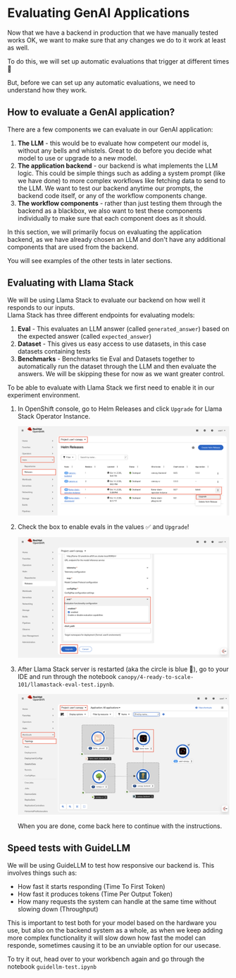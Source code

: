 # Evaluating GenAI Applications

Now that we have a backend in production that we have manually tested works OK, we want to make sure that any changes we do to it work at least as well.  

To do this, we will set up automatic evaluations that trigger at different times 💫  

But, before we can set up any automatic evaluations, we need to understand how they work.

## How to evaluate a GenAI application?

There are a few components we can evaluate in our GenAI application:
1. **The LLM** - this would be to evaluate how competent our model is, without any bells and whistels. Great to do before you decide what model to use or upgrade to a new model.
2. **The application backend** - our backend is what implements the LLM logic. This could be simple things such as adding a system prompt (like we have done) to more complex workflows like fetching data to send to the LLM. We want to test our backend anytime our prompts, the backend code itself, or any of the workflow components change.
3. **The workflow components** - rather than just testing them through the backend as a blackbox, we also want to test these components individually to make sure that each component does as it should.

In this section, we will primarily focus on evaluating the application backend, as we have already chosen an LLM and don't have any additional components that are used from the backend.  

You will see examples of the other tests in later sections.

## Evaluating with Llama Stack

We will be using Llama Stack to evaluate our backend on how well it responds to our inputs.  
Llama Stack has three different endpoints for evaluating models:
1. **Eval** - This evaluates an LLM answer (called `generated_answer`) based on the expected answer (called `expected_answer`)
2. **Dataset** - This gives us easy access to use datasets, in this case datasets containing tests
3. **Benchmarks** - Benchmarks tie Eval and Datasets together to automatically run the dataset through the LLM and then evaluate the answers. We will be skipping these for now as we want greater control.

To be able to evaluate with Llama Stack we first need to enable it in our experiment environment.  

1. In OpenShift console, go to Helm Releases and click `Upgrade` for Llama Stack Operator Instance.

    ![llama-stack-enable-evals.png](./images/llama-stack-enable-evals.png)

2. Check the box to enable evals in the values ✅ and `Upgrade`!
   
    ![llama-stack-enable-evals-2.png](./images/llama-stack-enable-evals-2.png)

3. After Llama Stack server is restarted (aka the circle is blue 🔵), go to your IDE and run through the notebook `canopy/4-ready-to-scale-101/llamastack-eval-test.ipynb`.

    ![llama-stack-enable-evals-3.png](./images/llama-stack-enable-evals-3.png)

    When you are done, come back here to continue with the instructions.

## Speed tests with GuideLLM

We will be using GuideLLM to test how responsive our backend is. 
This involves things such as:
- How fast it starts responding (Time To First Token)
- How fast it produces tokens (Time Per Output Token)
- How many requests the system can handle at the same time without slowing down (Throughput)

This is important to test both for your model based on the hardware you use, but also on the backend system as a whole, as when we keep adding more complex functionality it will slow down how fast the model can responde, sometimes causing it to be an unviable option for our usecase.

To try it out, head over to your workbench again and go through the notebook `guidellm-test.ipynb`